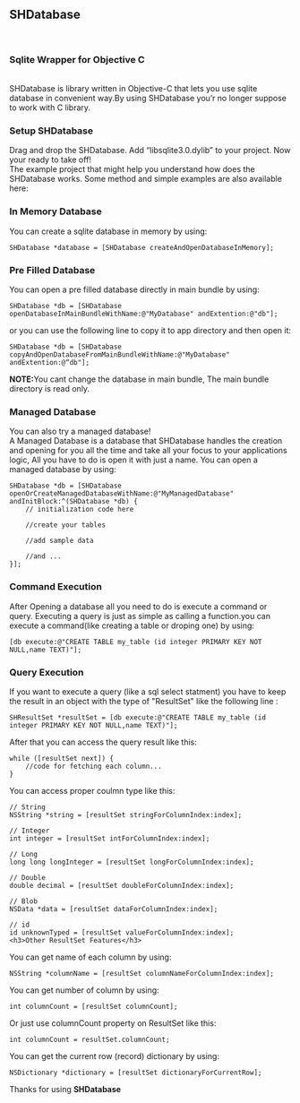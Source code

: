 <h2>SHDatabase</h2><br/>
<h3>Sqlite Wrapper for Objective C</h3><br/>
SHDatabase is library written in Objective-C that lets you use sqlite database in convenient way.By using SHDatabase you’r no longer suppose to work with C library.
<h3>Setup SHDatabase</h3>
Drag and drop the SHDatabase.
Add “libsqlite3.0.dylib” to your project.
Now your ready to take off!
<br/>
The example project that might help you understand how does the SHDatabase works. Some method and simple examples are also available here:

<h3>In Memory Database</h3>
You can create a sqlite database in memory by using:

    SHDatabase *database = [SHDatabase createAndOpenDatabaseInMemory];
<h3>Pre Filled Database</h3>
You can open a pre filled database directly in main bundle by using:

    SHDatabase *db = [SHDatabase openDatabaseInMainBundleWithName:@"MyDatabase" andExtention:@"db"];
or you can use the following line to copy it to app directory and then open it:

    SHDatabase *db = [SHDatabase copyAndOpenDatabaseFromMainBundleWithName:@"MyDatabase" andExtention:@“db"];
<b>NOTE:</b>You cant change the database in main bundle, The main bundle directory is read only.
<h3>Managed Database</h3>
You can also try a managed database!<br/>
A Managed Database is a database that SHDatabase handles the creation and opening for you all the time and take all your focus to your applications logic, All you have to do is open it with just a name.
You can open a managed database by using:

    SHDatabase *db = [SHDatabase openOrCreateManagedDatabaseWithName:@"MyManagedDatabase" andInitBlock:^(SHDatabase *db) {
        // initialization code here
        
        //create your tables
        
        //add sample data
        
        //and ...
    }];
<h3>Command Execution</h3>
After Opening a database all you need to do is execute a command or query. Executing a query is just as simple as calling a function.you can execute a command(like creating a table or droping one) by using:

    [db execute:@"CREATE TABLE my_table (id integer PRIMARY KEY NOT NULL,name TEXT)"];
<h3>Query Execution</h3>
If you want to execute a query (like a sql select statment) you have to keep the result in an object with the type of  "ResultSet" like the following line :

    SHResultSet *resultSet = [db execute:@"CREATE TABLE my_table (id integer PRIMARY KEY NOT NULL,name TEXT)"];
After that you can access the query result like this:

    while ([resultSet next]) {
        //code for fetching each column...
    }

You can access proper coulmn type like this:

    // String
    NSString *string = [resultSet stringForColumnIndex:index];
        
    // Integer
    int integer = [resultSet intForColumnIndex:index];
     
    // Long
    long long longInteger = [resultSet longForColumnIndex:index];
     
    // Double
    double decimal = [resultSet doubleForColumnIndex:index];
     
    // Blob
    NSData *data = [resultSet dataForColumnIndex:index];
     
    // id
    id unknownTyped = [resultSet valueForColumnIndex:index];
    <h3>Other ResultSet Features</h3>
You can get name of each column by using:

    NSString *columnName = [resultSet columnNameForColumnIndex:index];
You can get number of column by using:

    int columnCount = [resultSet columnCount];
Or just use columnCount property on ResultSet like this:

    int columnCount = resultSet.columnCount;
You can get the current row (record) dictionary by using:

    NSDictionary *dictionary = [resultSet dictionaryForCurrentRow];

Thanks for using <b>SHDatabase</b>
